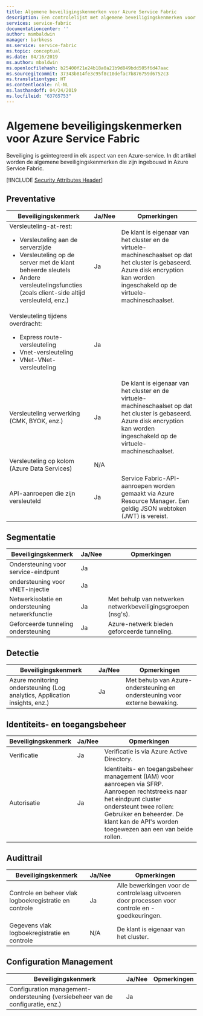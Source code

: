 ```yaml
---
title: Algemene beveiligingskenmerken voor Azure Service Fabric
description: Een controlelijst met algemene beveiligingskenmerken voor het evalueren van Azure Service Fabric
services: service-fabric
documentationcenter: ''
author: msmbaldwin
manager: barbkess
ms.service: service-fabric
ms.topic: conceptual
ms.date: 04/16/2019
ms.author: mbaldwin
ms.openlocfilehash: b25400f21e24b18a0a21b9d849bdd505f6d47aac
ms.sourcegitcommit: 37343b814fe3c95f8c10defac7b876759d6752c3
ms.translationtype: HT
ms.contentlocale: nl-NL
ms.lasthandoff: 04/24/2019
ms.locfileid: "63765753"
---
```

# <a name="common-security-attributes-for-azure-service-fabric"></a>Algemene beveiligingskenmerken voor Azure Service Fabric

Beveiliging is geïntegreerd in elk aspect van een Azure-service. In dit artikel worden de algemene beveiligingskenmerken die zijn ingebouwd in Azure Service Fabric. 

[!INCLUDE [Security Attributes Header](../../includes/security-attributes-header.md)]

## <a name="preventative"></a>Preventative

| Beveiligingskenmerk | Ja/Nee | Opmerkingen |
|---|---|--|
| Versleuteling-at-rest:<ul><li>Versleuteling aan de serverzijde</li><li>Versleuteling op de server met de klant beheerde sleutels</li><li>Andere versleutelingsfuncties (zoals client-side altijd versleuteld, enz.)</ul>| Ja | De klant is eigenaar van het cluster en de virtuele-machineschaalset op dat het cluster is gebaseerd. Azure disk encryption kan worden ingeschakeld op de virtuele-machineschaalset. |
| Versleuteling tijdens overdracht:<ul><li>Express route-versleuteling</li><li>Vnet-versleuteling</li><li>VNet-VNet-versleuteling</ul>| Ja |  |
| Versleuteling verwerking (CMK, BYOK, enz.)| Ja | De klant is eigenaar van het cluster en de virtuele-machineschaalset op dat het cluster is gebaseerd. Azure disk encryption kan worden ingeschakeld op de virtuele-machineschaalset. |
| Versleuteling op kolom (Azure Data Services)| N/A |  |
| API-aanroepen die zijn versleuteld| Ja | Service Fabric-API-aanroepen worden gemaakt via Azure Resource Manager. Een geldig JSON webtoken (JWT) is vereist. |

## <a name="network-segmentation"></a>Segmentatie

| Beveiligingskenmerk | Ja/Nee | Opmerkingen |
|---|---|--|
| Ondersteuning voor service-eindpunt| Ja |  |
| ondersteuning voor vNET-injectie| Ja |  |
| Netwerkisolatie en ondersteuning netwerkfunctie| Ja | Met behulp van netwerken netwerkbeveiligingsgroepen (nsg's). |
| Geforceerde tunneling ondersteuning| Ja | Azure-netwerk bieden geforceerde tunneling. |

## <a name="detection"></a>Detectie

| Beveiligingskenmerk | Ja/Nee | Opmerkingen|
|---|---|--|
| Azure monitoring ondersteuning (Log analytics, Application insights, enz.)| Ja | Met behulp van Azure-ondersteuning en ondersteuning voor externe bewaking. |

## <a name="identity-and-access-management"></a>Identiteits- en toegangsbeheer

| Beveiligingskenmerk | Ja/Nee | Opmerkingen|
|---|---|--|
| Verificatie| Ja | Verificatie is via Azure Active Directory. |
| Autorisatie| Ja | Identiteits- en toegangsbeheer management (IAM) voor aanroepen via SFRP. Aanroepen rechtstreeks naar het eindpunt cluster ondersteunt twee rollen: Gebruiker en beheerder. De klant kan de API's worden toegewezen aan een van beide rollen. |


## <a name="audit-trail"></a>Audittrail

| Beveiligingskenmerk | Ja/Nee | Opmerkingen|
|---|---|--|
| Controle en beheer vlak logboekregistratie en controle| Ja | Alle bewerkingen voor de controlelaag uitvoeren door processen voor controle en -goedkeuringen. |
| Gegevens vlak logboekregistratie en controle| N/A | De klant is eigenaar van het cluster.  |

## <a name="configuration-management"></a>Configuration Management

| Beveiligingskenmerk | Ja/Nee | Opmerkingen|
|---|---|--|
| Configuration management-ondersteuning (versiebeheer van de configuratie, enz.)| Ja | |